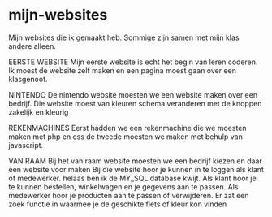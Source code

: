 # mijn-websites
Mijn websites die ik gemaakt heb.
Sommige zijn samen met mijn klas andere alleen.

EERSTE WEBSITE
Mijn eerste website is echt het begin van leren coderen.
Ik moest de website zelf maken en een pagina moest gaan over een klasgenoot.

NINTENDO
De nintendo website moesten we een website maken over een bedrijf.
Die website moest van kleuren schema veranderen met de knoppen zakelijk en kleurig

REKENMACHINES
Eerst hadden we een rekenmachine die we moesten maken met php en css
de tweede moesten we maken met behulp van javascript.

VAN RAAM
Bij het van raam website moesten we een bedrijf kiezen en daar een website voor maken
Bij die website hoor je kunnen in te loggen als klant of medewerker. helaas ben ik de MY_SQL database kwijt.
Als klant hoor je te kunnen bestellen, winkelwagen en je gegevens aan te passen. 
Als medewerker hoor je producten aan te passen of verwijderen.
Er zat een zoek  functie in waarmee je de geschikte fiets of kleur kon vinden

